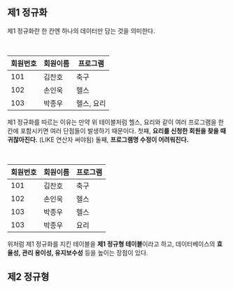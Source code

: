 ## 제1 정규화

<p>제1 정규화란 한 칸엔 하나의 데이터만 담는 것을 의미한다.</p>

<br>

| 회원번호 | 회원이름 | 프로그램 |
| --- | --- | --- |
| 101 | 김찬호 | 축구 |
| 102 | 손인욱 | 헬스 |
| 103 | 박종우 | 헬스, 요리 |

<p>제1 정규화를 따르는 이유는 만약 위 테이블처럼 헬스, 요리와 같이 여러 프로그램을 한 칸에 포함시키면 여러 단점들이 발생하기 때문이다.
첫쨰, <strong style="font-weight= 900;">요리를 신청한 회원을 찾을 때 귀찮아진다.</strong> (LIKE 연산자 써야됨) 둘째, <strong style="font-weight= 900;">프로그램명 수정이 어려워진다.</strong>
</p>

<br>

| 회원번호 | 회원이름 | 프로그램 |
| --- | --- | --- |
| 101 | 김찬호 | 축구 |
| 102 | 손인욱 | 헬스 |
| 103 | 박종우 | 헬스 |
| 103 | 박종우 | 요리 |

<p>위처럼 제1 정규화를 지킨 테이블을 <strong style="font-weight= 900;">제1 정규형 테이블</strong>이라고 하고, 데이터베이스의 <strong style="font-weight= 900;">효율성, 관리 용이성, 유지보수성</strong>
등을 높이는 장점이 있다.</p>

## 제2 정규형

